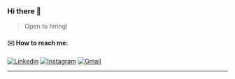 ### Hi there 👋
> Open to hiring!

<!-- #### <code><img width="80%" src="https://c.tenor.com/wtFkA-UiAN4AAAAC/vaporwave.gif"></code> -->

#### :envelope: How to reach me:
[![Linkedin](https://img.shields.io/badge/-Sijie_Shen-blue?style=flat&logo=Linkedin&logoColor=white)](https://www.linkedin.com/in/kalven-shen/)
[![Instagram](https://img.shields.io/badge/-Sijie_Shen-c13584?style=flat&labelColor=c13584&logo=instagram&logoColor=white)](https://www.instagram.com/kalvenrocknroll)
[![Gmail](https://img.shields.io/badge/-Sijie_Shen-c14438?style=flat&logo=Gmail&logoColor=white)](mailto:shen.sij@northeastern.edu)

<!-- #### :computer: Programming languages and tools: 
<img align="" height="" src="https://github-readme-stats.vercel.app/api/top-langs/?username=KalvenDebig&hide_title=true&hide_border=true&layout=compact&bg_color=0,73FA79,73FDFF,D783FF&theme=graywhite&locale=cn" />

 -->

------------------------------------------------------------------------------------------------------------------------------------------------

<!-- ![KalvenDebig's Most used languages](https://github-readme-stats.vercel.app/api/top-langs/?username=KalvenDebig&layout=compact&hide_border=true&langs_count=10) -->
<!-- ![GitHub Activity Graph](https://activity-graph.herokuapp.com/graph?username=KalvenDebig) -->

<!-- ![GitHub stats](https://github-readme-stats.vercel.app/api/?username=KalvenDebig&show_icons=true&title_color=fff&icon_color=79ff97&text_color=9f9f9f&bg_color=151515) -->

<!--  ![GitHub streak stats](https://github-readme-streak-stats.herokuapp.com/?user=KalvenDebig)   -->


<!-- The Arboretum at Penn State: This beautiful botanical garden covers 370 acres and features stunning landscapes, gardens, and walking paths. It's an ideal place for a leisurely stroll, enjoying nature, and finding peaceful spots to spend time together.

Mount Nittany: Hiking up Mount Nittany provides a panoramic view of the campus and the surrounding area. The trail offers a moderate hike, and reaching the summit together can be a rewarding experience for couples who enjoy outdoor activities.

The Palmer Museum of Art: Located on Penn State's campus, this museum houses an impressive collection of American, European, and contemporary art. Exploring the exhibits together can make for a cultured and thought-provoking date.

The Woskob Family Gallery: Situated in downtown State College, this gallery focuses on contemporary art and hosts rotating exhibitions. It's an excellent place for couples with an interest in art to explore and discuss new and innovative works.

Penn's Cave and Wildlife Park: Located just a short drive from Penn State, Penn's Cave offers guided boat tours through the caverns. Exploring the underground world together can be a unique and memorable experience.

Tussey Mountain: In both summer and winter, Tussey Mountain offers various activities for couples. You can go hiking, skiing, snowboarding, or enjoy a romantic chairlift ride, all while taking in the scenic beauty of the area.

Local Wineries: Central Pennsylvania is home to several wineries, such as Mount Nittany Vineyard & Winery and Happy Valley Vineyard & Winery. Visiting a winery for a tasting or enjoying a glass of wine together can be a romantic and relaxing experience.

Whipple Dam State Park: This picturesque park is located near State College and features a tranquil lake, picnic areas, and walking trails. It's an ideal place for a romantic picnic or a leisurely stroll along the water's edge.

The Penn State Creamery: Indulge your sweet tooth with a visit to the famous Penn State Creamery, located on campus. You can enjoy a scoop (or two!) of delicious ice cream together, with a wide variety of flavors to choose from.

Boal Mansion Museum: Situated in Boalsburg, just a short drive from Penn State, this historic house museum showcases the region's history. Explore the exhibits, take a guided tour, and learn about the local heritage together. -->
